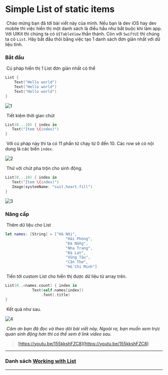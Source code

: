 # Simple List of static items

​		Chào mừng bạn đã tới bài viết này của mình. Nếu bạn là dev iOS hay dev mobile thì việc hiển thị một danh sách là điều hầu như bắt buộc khi làm app. Với UIKit thì chúng ta có `UITableView` thần thánh. Còn với `SwiftUI` thì chúng ta có `List`. Hãy bắt đầu thôi bằng việc tạo 1 danh sách đơn giản nhất với dữ liệu tĩnh.

### Bắt đầu

​		Cú pháp hiển thị 1 List đơn giản nhất có thể

```swift
List {
    Text("Hello world")
    Text("Hello world")
    Text("Hello world")
}
```

![1](../../assets/images/WorkingWithLists/1.png)



​		Tiết kiệm thời gian chút

```swift
List(0...10) { index in
   Text("Item \(index)")
}
```

​		Với cú pháp này thì ta có 11 phần tử chạy từ 0 đến 10. Các row sẽ có nội dung là các biến `index`.

![2](../../assets/images/WorkingWithLists/2.png)

​		Thử với chút pha trộn cho sinh động.

```swift
List(0...10) { index in
   Text("Item \(index)")
   Image(systemName: "suit.heart.fill")
}
```

![3](../../assets/images/WorkingWithLists/3.png)

### Nâng cấp

​		Thêm dữ liệu cho List

```swift
let names: [String] = ["Hà Nội",
                           "Hải Phòng",
                           "Đà Nẵng",
                           "Nha Trang",
                           "Đà Lạt",
                           "Vũng Tàu",
                           "Cần Thơ",
                           "Hồ Chí Minh"]
```

​		Tiến tới custom List cho hiển thị được dữ liệu từ array trên.

```swift
List(0..<names.count) { index in
            Text(self.names[index])
                .font(.title)
}
```

​		Kết quả như sau.

![4](../../assets/images/WorkingWithLists/4.png)

​		*Cảm ơn bạn đã đọc và theo dõi bài viết này. Ngoài ra, bạn muốn xem trực quan sinh động hơn thì có thể xem ở link video sau.*

>[https://youtu.be/155kkshFZC8](https://youtu.be/155kkshFZC8)

---

### Danh sách  [Working with List](../)

---


